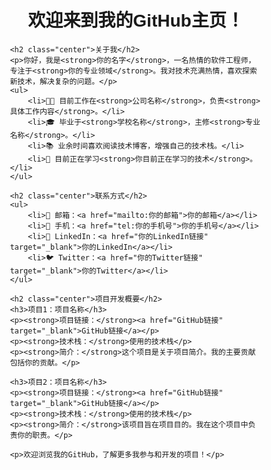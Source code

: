 <!DOCTYPE html>
<html lang="zh">
<head>
    <meta charset="UTF-8">
    <title>GitHub个人介绍</title>
    <style>
        body { font-family: Arial, sans-serif; }
        .center { text-align: center; }
        .content { margin: 0 auto; width: 80%; }
    </style>
</head>
<body>

<div class="content">
    <h1 class="center">欢迎来到我的GitHub主页！</h1>

    <h2 class="center">关于我</h2>
    <p>你好，我是<strong>你的名字</strong>，一名热情的软件工程师，专注于<strong>你的专业领域</strong>。我对技术充满热情，喜欢探索新技术，解决复杂的问题。</p>
    <ul>
        <li>👨‍💻 目前工作在<strong>公司名称</strong>，负责<strong>具体工作内容</strong>。</li>
        <li>🎓 毕业于<strong>学校名称</strong>，主修<strong>专业名称</strong>。</li>
        <li>📚 业余时间喜欢阅读技术博客，增强自己的技术栈。</li>
        <li>🌱 目前正在学习<strong>你目前正在学习的技术</strong>。</li>
    </ul>

    <h2 class="center">联系方式</h2>
    <ul>
        <li>📧 邮箱：<a href="mailto:你的邮箱">你的邮箱</a></li>
        <li>📱 手机：<a href="tel:你的手机号">你的手机号</a></li>
        <li>💼 LinkedIn：<a href="你的LinkedIn链接" target="_blank">你的LinkedIn</a></li>
        <li>🐦 Twitter：<a href="你的Twitter链接" target="_blank">你的Twitter</a></li>
    </ul>

    <h2 class="center">项目开发概要</h2>
    <h3>项目1：项目名称</h3>
    <p><strong>项目链接：</strong><a href="GitHub链接" target="_blank">GitHub链接</a></p>
    <p><strong>技术栈：</strong>使用的技术栈</p>
    <p><strong>简介：</strong>这个项目是关于项目简介。我的主要贡献包括你的贡献。</p>

    <h3>项目2：项目名称</h3>
    <p><strong>项目链接：</strong><a href="GitHub链接" target="_blank">GitHub链接</a></p>
    <p><strong>技术栈：</strong>使用的技术栈</p>
    <p><strong>简介：</strong>该项目旨在项目目的。我在这个项目中负责你的职责。</p>

    <p>欢迎浏览我的GitHub，了解更多我参与和开发的项目！</p>
</div>

</body>
</html>


